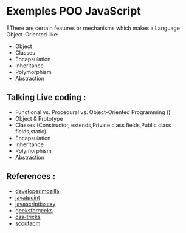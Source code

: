 # Exemples POO JavaScript

EThere are certain features or mechanisms which makes a Language Object-Oriented like: 

* Object
* Classes
* Encapsulation
* Inheritance
* Polymorphism
* Abstraction

## Talking Live coding : 
* Functional vs. Procedural vs. Object-Oriented Programming ()
* Object & Prototype
* Classes (Constructor, extends,Private class fields,Public class fields,static)
* Encapsulation
* Inheritance
* Polymorphism
* Abstraction

## References : 
* [developer.mozilla](https://developer.mozilla.org/fr/docs/Web/JavaScript/Reference/Classes/constructor)
* [javatpoint](https://www.javatpoint.com/javascript-oops-prototype-object)
* [javascriptissexy](https://javascriptissexy.com/oop-in-javascript-what-you-need-to-know/)
* [geeksforgeeks](https://www.geeksforgeeks.org/introduction-object-oriented-programming-javascript/)
* [css-tricks](https://css-tricks.com/the-flavors-of-object-oriented-programming-in-javascript/#this-variable)
* [scoutapm](https://scoutapm.com/blog/functional-vs-procedural-vs-oop?utm_campaign=blog_03_04_21&utm_content=fp_v_pp_v_oop&utm_medium=social&utm_source=facebook)


